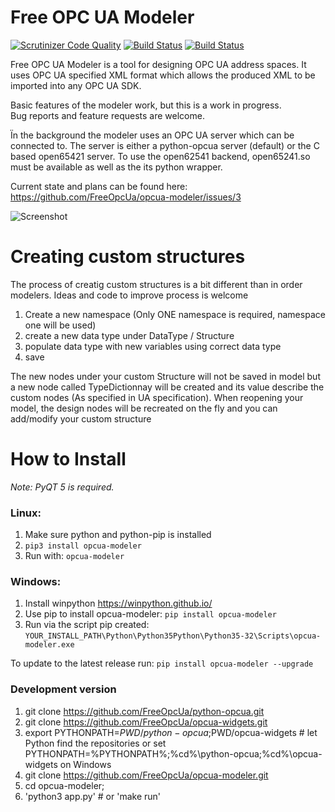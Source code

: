 Free OPC UA Modeler
===================


[![Scrutinizer Code Quality](https://scrutinizer-ci.com/g/FreeOpcUa/opcua-modeler/badges/quality-score.png?b=master)](https://scrutinizer-ci.com/g/FreeOpcUa/opcua-modeler/?branch=master)
[![Build Status](https://travis-ci.org/FreeOpcUa/opcua-modeler.svg?branch=master)](https://travis-ci.org/FreeOpcUa/opcua-modeler)
[![Build Status](https://travis-ci.org/FreeOpcUa/opcua-widgets.svg?branch=master)](https://travis-ci.org/FreeOpcUa/opcua-widgets)


Free OPC UA Modeler is a tool for designing OPC UA address spaces. It uses OPC UA specified XML format which allows the produced XML to be imported into any OPC UA SDK.

Basic features of the modeler work, but this is a work in progress.   
Bug reports and feature requests are welcome.

Ïn the background the modeler uses an OPC UA server which can be connected to. The server is either a python-opcua server (default) or the C based open65421 server. To use the open62541 backend, open65241.so must be available as well as the its python wrapper.

Current state and plans can be found here: https://github.com/FreeOpcUa/opcua-modeler/issues/3

![Screenshot](/screenshot.png?raw=true "Screenshot")

# Creating custom structures

The process of creatig custom structures is a bit different than in order modelers. Ideas and code to improve process is welcome

1. Create a new namespace (Only ONE namespace is required, namespace one will be used) 
2. create a new data type under DataType /  Structure
3. populate data type with new variables using correct data type
4. save

The new nodes under your custom Structure will not be saved in model but a new node called TypeDictionnay will be created and its value describe the custom nodes (As specified in UA specification). When reopening your model, the design nodes will be recreated on the fly and you can add/modify your custom structure

# How to Install  

*Note: PyQT 5 is required.*

### Linux:

1. Make sure python and python-pip is installed  
2. `pip3 install opcua-modeler`  
4. Run with: `opcua-modeler`  
  
### Windows:  

1. Install winpython https://winpython.github.io/  
2. Use pip to install opcua-modeler: `pip install opcua-modeler`  
3. Run via the script pip created: `YOUR_INSTALL_PATH\Python\Python35Python\Python35-32\Scripts\opcua-modeler.exe`  

To update to the latest release run: `pip install opcua-modeler --upgrade`

### Development version
1. git clone https://github.com/FreeOpcUa/python-opcua.git 
2. git clone https://github.com/FreeOpcUa/opcua-widgets.git
3. export PYTHONPATH=$PWD/python-opcua;$PWD/opcua-widgets  # let Python find the repositories
or set PYTHONPATH=%PYTHONPATH%;%cd%\python-opcua;%cd%\opcua-widgets on Windows
4. git clone https://github.com/FreeOpcUa/opcua-modeler.git 
5. cd opcua-modeler;
6. 'python3 app.py' # or 'make run'

